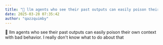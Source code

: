 ```yaml
---
title: "💭 llm agents who see their past outputs can easily poison their own context with..."
date: 2025-03-28 07:35:42
author: "qazzquimby"
---
```


💭 llm agents who see their past outputs can easily poison their own context with bad behavior. I really don't know what to do about that